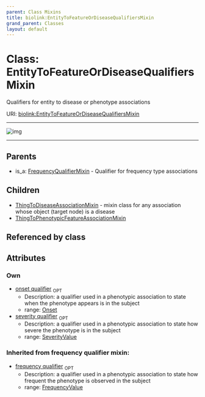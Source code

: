 ```yaml
---
parent: Class Mixins
title: biolink:EntityToFeatureOrDiseaseQualifiersMixin
grand_parent: Classes
layout: default
---
```


# Class: EntityToFeatureOrDiseaseQualifiersMixin


Qualifiers for entity to disease or phenotype associations

URI: [biolink:EntityToFeatureOrDiseaseQualifiersMixin](https://w3id.org/biolink/vocab/EntityToFeatureOrDiseaseQualifiersMixin)


---

![img](http://yuml.me/diagram/nofunky;dir:TB/class/[ThingToPhenotypicFeatureAssociationMixin],[ThingToDiseaseAssociationMixin],[SeverityValue],[Onset],[FrequencyValue],[FrequencyQualifierMixin],[Onset]%3Conset%20qualifier%200..1-++[EntityToFeatureOrDiseaseQualifiersMixin],[SeverityValue]%3Cseverity%20qualifier%200..1-++[EntityToFeatureOrDiseaseQualifiersMixin],[EntityToFeatureOrDiseaseQualifiersMixin]%5E-[ThingToPhenotypicFeatureAssociationMixin],[EntityToFeatureOrDiseaseQualifiersMixin]%5E-[ThingToDiseaseAssociationMixin],[FrequencyQualifierMixin]%5E-[EntityToFeatureOrDiseaseQualifiersMixin])

---


## Parents

 *  is_a: [FrequencyQualifierMixin](FrequencyQualifierMixin.md) - Qualifier for frequency type associations

## Children

 * [ThingToDiseaseAssociationMixin](ThingToDiseaseAssociationMixin.md) - mixin class for any association whose object (target node) is a disease
 * [ThingToPhenotypicFeatureAssociationMixin](ThingToPhenotypicFeatureAssociationMixin.md)

## Referenced by class


## Attributes


### Own

 * [onset qualifier](onset_qualifier.md)  <sub>OPT</sub>
    * Description: a qualifier used in a phenotypic association to state when the phenotype appears is in the subject
    * range: [Onset](Onset.md)
 * [severity qualifier](severity_qualifier.md)  <sub>OPT</sub>
    * Description: a qualifier used in a phenotypic association to state how severe the phenotype is in the subject
    * range: [SeverityValue](SeverityValue.md)

### Inherited from frequency qualifier mixin:

 * [frequency qualifier](frequency_qualifier.md)  <sub>OPT</sub>
    * Description: a qualifier used in a phenotypic association to state how frequent the phenotype is observed in the subject
    * range: [FrequencyValue](FrequencyValue.md)
